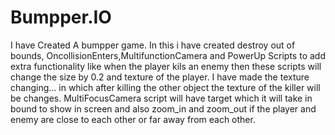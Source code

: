 # Bumpper.IO
I have Created A bumpper game.
In this i have created destroy out of bounds, OncollisionEnters,MultifunctionCamera and PowerUp Scripts to add extra functionality like when the player kils an enemy then these scripts will change the size by 0.2 and texture of the player.
I have made the texture changing... in which after killing the other object the texture of the killer will be changes.
MultiFocusCamera script will have target which it will take in bound to show in screen and also zoom_in and zoom_out if the player and enemy are close to each other or far away from each other.
